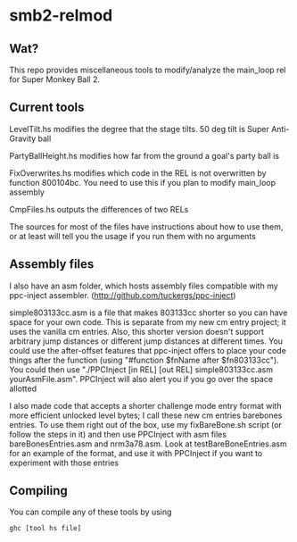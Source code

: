 # smb2-relmod

## Wat?
This repo provides miscellaneous tools to modify/analyze the main_loop rel for Super Monkey Ball 2. 

## Current tools

LevelTilt.hs modifies the degree that the stage tilts. 50 deg tilt is Super Anti-Gravity ball

PartyBallHeight.hs modifies how far from the ground a goal's party ball is

FixOverwrites.hs modifies which code in the REL is not overwritten by function 800104bc.
You need to use this if you plan to modify main_loop assembly

CmpFiles.hs outputs the differences of two RELs

The sources for most of the files have instructions about how to use them, or at least will tell you the usage if you run them with no arguments

## Assembly files

I also have an asm folder, which hosts assembly files compatible with my ppc-inject assembler. (http://github.com/tuckergs/ppc-inject)

simple803133cc.asm is a file that makes 803133cc shorter so you can have space for your own code. This is separate from my new cm entry project; it uses the vanilla cm entries. Also, this shorter version doesn't support arbitrary jump distances or different jump distances at different times. You could use the after-offset features that ppc-inject offers to place your code things after the function (using "#function $fnName after $fn803133cc"). You could then use "./PPCInject \[in REL\] \[out REL\] simple803133cc.asm yourAsmFile.asm". PPCInject will also alert you if you go over the space allotted

I also made code that accepts a shorter challenge mode entry format with more efficient unlocked level bytes; I call these new cm entries barebones entries. To use them right out of the box, use my fixBareBone.sh script (or follow the steps in it) and then use PPCInject with asm files bareBonesEntries.asm and nrm3a78.asm. Look at testBareBoneEntries.asm for an example of the format, and use it with PPCInject if you want to experiment with those entries


## Compiling

You can compile any of these tools by using
```
ghc [tool hs file]
```
